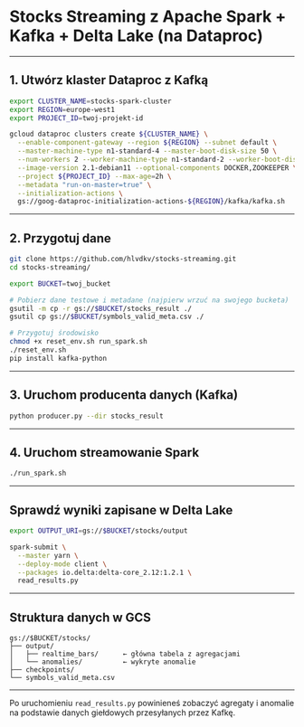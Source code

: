 # Stocks Streaming z Apache Spark + Kafka + Delta Lake (na Dataproc)

---

## 1. Utwórz klaster Dataproc z Kafką

```bash
export CLUSTER_NAME=stocks-spark-cluster
export REGION=europe-west1
export PROJECT_ID=twoj-projekt-id

gcloud dataproc clusters create ${CLUSTER_NAME} \
  --enable-component-gateway --region ${REGION} --subnet default \
  --master-machine-type n1-standard-4 --master-boot-disk-size 50 \
  --num-workers 2 --worker-machine-type n1-standard-2 --worker-boot-disk-size 50 \
  --image-version 2.1-debian11 --optional-components DOCKER,ZOOKEEPER \
  --project ${PROJECT_ID} --max-age=2h \
  --metadata "run-on-master=true" \
  --initialization-actions \
  gs://goog-dataproc-initialization-actions-${REGION}/kafka/kafka.sh
```

---

## 2. Przygotuj dane 

```bash
git clone https://github.com/hlvdkv/stocks-streaming.git
cd stocks-streaming/

export BUCKET=twoj_bucket

# Pobierz dane testowe i metadane (najpierw wrzuć na swojego bucketa)
gsutil -m cp -r gs://$BUCKET/stocks_result ./
gsutil cp gs://$BUCKET/symbols_valid_meta.csv ./

# Przygotuj środowisko
chmod +x reset_env.sh run_spark.sh
./reset_env.sh
pip install kafka-python
```

---

## 3. Uruchom producenta danych (Kafka)

```bash
python producer.py --dir stocks_result
```

---

## 4. Uruchom streamowanie Spark

```bash
./run_spark.sh
```

---

## Sprawdź wyniki zapisane w Delta Lake

```bash
export OUTPUT_URI=gs://$BUCKET/stocks/output

spark-submit \
  --master yarn \
  --deploy-mode client \
  --packages io.delta:delta-core_2.12:1.2.1 \
  read_results.py
```

---

## Struktura danych w GCS

```
gs://$BUCKET/stocks/
├── output/
│   ├── realtime_bars/      ← główna tabela z agregacjami
│   └── anomalies/          ← wykryte anomalie 
├── checkpoints/
└── symbols_valid_meta.csv
```

---


Po uruchomieniu `read_results.py` powinieneś zobaczyć agregaty i anomalie na podstawie danych giełdowych przesyłanych przez Kafkę.
